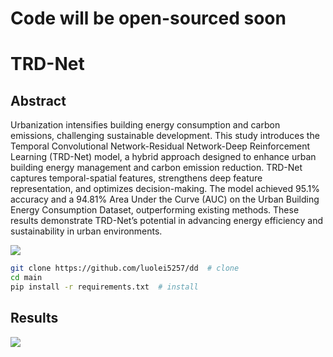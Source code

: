 # Code will be open-sourced soon

# TRD-Net

## Abstract
Urbanization intensifies building energy consumption and carbon emissions, challenging
sustainable development. This study introduces the Temporal Convolutional
Network-Residual Network-Deep Reinforcement Learning (TRD-Net) model, a hybrid
approach designed to enhance urban building energy management and carbon emission
reduction. TRD-Net captures temporal-spatial features, strengthens deep feature
representation, and optimizes decision-making. The model achieved 95.1% accuracy and
a 94.81% Area Under the Curve (AUC) on the Urban Building Energy Consumption
Dataset, outperforming existing methods. These results demonstrate TRD-Net’s
potential in advancing energy efficiency and sustainability in urban environments.

![](https://github.com/luolei5257/dd/blob/main/figure/over1131.jpg)

```bash
git clone https://github.com/luolei5257/dd  # clone
cd main
pip install -r requirements.txt  # install
```
## Results

![](https://github.com/luolei5257/dd/blob/main/figure/table.jpg)
